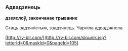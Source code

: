 ### Адвадзянець
**дзеяслоў, закончанае трыванне**

Стаць вадзяністым, звадзянець. Чарніла адвадзянела.

<a rel="author">[http://rv-blr.com/](http://rv-blr.com/slounik.jsp?letterId=0&maskId=0&pageId=105)</a>

